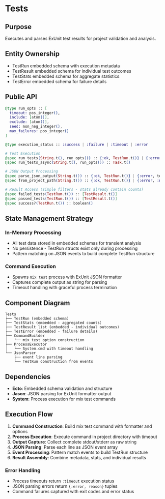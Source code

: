 # Tests

## Purpose
Executes and parses ExUnit test results for project validation and analysis.

## Entity Ownership
- TestRun embedded schema with execution metadata
- TestResult embedded schema for individual test outcomes  
- TestStats embedded schema for aggregate statistics
- TestError embedded schema for failure details

## Public API

```elixir
@type run_opts :: [
  timeout: pos_integer(),
  include: [atom()],
  exclude: [atom()], 
  seed: non_neg_integer(),
  max_failures: pos_integer()
]

@type execution_status :: :success | :failure | :timeout | :error

# Test Execution
@spec run_tests(String.t(), run_opts()) :: {:ok, TestRun.t()} | {:error, term()}
@spec run_tests_async(String.t(), run_opts()) :: Task.t()

# JSON Output Processing  
@spec parse_json_output(String.t()) :: {:ok, TestRun.t()} | {:error, term()}
@spec from_project_path(String.t()) :: {:ok, TestRun.t()} | {:error, :no_results | term()}

# Result Access (simple filters - stats already contain counts)
@spec failed_tests(TestRun.t()) :: [TestResult.t()]
@spec passed_tests(TestRun.t()) :: [TestResult.t()]
@spec success?(TestRun.t()) :: boolean()
```

## State Management Strategy

### In-Memory Processing
- All test data stored in embedded schemas for transient analysis
- No persistence - TestRun structs exist only during processing
- Pattern matching on JSON events to build complete TestRun structure

### Command Execution
- Spawns `mix test` process with ExUnit JSON formatter
- Captures complete output as string for parsing
- Timeout handling with graceful process termination

## Component Diagram

```
Tests
├── TestRun (embedded schema)
├── TestStats (embedded - aggregated counts)
├── TestResult list (embedded - individual outcomes)
├── TestError (embedded - failure details)
├── CommandBuilder
│   └── mix test option construction
├── ProcessExecutor
│   └── System.cmd with timeout handling
└── JsonParser
    ├── event line parsing
    └── TestRun construction from events
```

## Dependencies

- **Ecto**: Embedded schema validation and structure
- **Jason**: JSON parsing for ExUnit formatter output
- **System**: Process execution for mix test commands

## Execution Flow

1. **Command Construction**: Build mix test command with formatter and options
2. **Process Execution**: Execute command in project directory with timeout
3. **Output Capture**: Collect complete stdout/stderr as raw string
4. **JSON Parsing**: Parse each line as JSON event array
5. **Event Processing**: Pattern match events to build TestRun structure
6. **Result Assembly**: Combine metadata, stats, and individual results

### Error Handling
- Process timeouts return `:timeout` execution status
- JSON parsing errors return `{:error, reason}` tuples
- Command failures captured with exit codes and error status